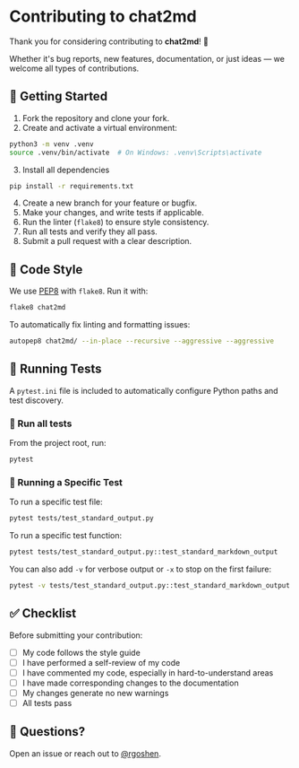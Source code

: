 # Contributing to chat2md

Thank you for considering contributing to **chat2md**! 🚀

Whether it's bug reports, new features, documentation, or just ideas — we welcome all types of contributions.

## 🧰 Getting Started

1. Fork the repository and clone your fork.
2. Create and activate a virtual environment:

```bash
python3 -m venv .venv
source .venv/bin/activate  # On Windows: .venv\Scripts\activate
```

3. Install all dependencies

```bash
pip install -r requirements.txt
```

4. Create a new branch for your feature or bugfix.
5. Make your changes, and write tests if applicable.
6. Run the linter (`flake8`) to ensure style consistency.
7. Run all tests and verify they all pass.
8. Submit a pull request with a clear description.

## 🧪 Code Style

We use [PEP8](https://peps.python.org/pep-0008/) with `flake8`. Run it with:

```bash
flake8 chat2md
```

To automatically fix linting and formatting issues:

```bash
autopep8 chat2md/ --in-place --recursive --aggressive --aggressive
```

## 🧪 Running Tests

A `pytest.ini` file is included to automatically configure Python paths and test discovery.

### 🧪 Run all tests

From the project root, run:

```bash
pytest
```

### 🎯 Running a Specific Test

To run a specific test file:

```bash
pytest tests/test_standard_output.py
```

To run a specific test function:

```bash
pytest tests/test_standard_output.py::test_standard_markdown_output
```

You can also add `-v` for verbose output or `-x` to stop on the first failure:

```bash
pytest -v tests/test_standard_output.py::test_standard_markdown_output
```

## ✅ Checklist

Before submitting your contribution:

- [ ] My code follows the style guide
- [ ] I have performed a self-review of my code
- [ ] I have commented my code, especially in hard-to-understand areas
- [ ] I have made corresponding changes to the documentation
- [ ] My changes generate no new warnings
- [ ] All tests pass

## 💬 Questions?

Open an issue or reach out to [@rgoshen](https://github.com/rgoshen).
